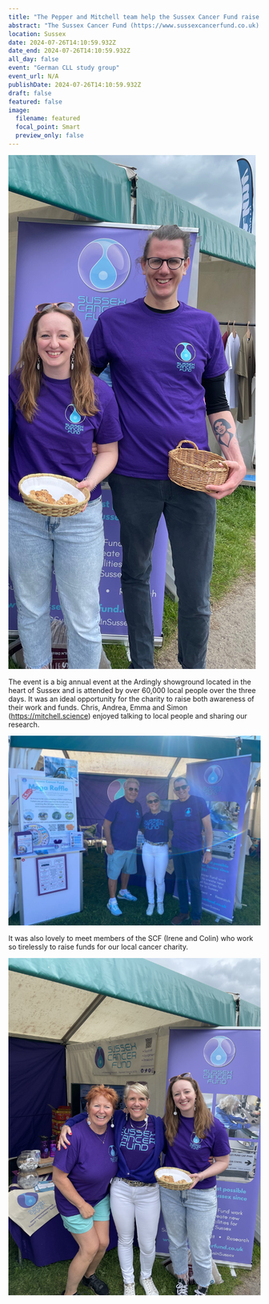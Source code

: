 ```yaml
---
title: "The Pepper and Mitchell team help the Sussex Cancer Fund raise money and awareness at the South of England show"
abstract: "The Sussex Cancer Fund (https://www.sussexcancerfund.co.uk) play an important role in supporting our research at BSMS so we were delighted to be invited to help them on their stall at the South of England show 6-8 June 2024."
location: Sussex
date: 2024-07-26T14:10:59.932Z
date_end: 2024-07-26T14:10:59.932Z
all_day: false
event: "German CLL study group"
event_url: N/A
publishDate: 2024-07-26T14:10:59.932Z
draft: false
featured: false
image:
  filename: featured
  focal_point: Smart
  preview_only: false
---
```

![](EmmaSimon.png)

The event is a big annual event at the Ardingly showground located in the heart of Sussex and is attended by over 60,000 local people over the three days. It was an ideal opportunity for the charity to raise both awareness of their work and funds. Chris, Andrea, Emma and Simon (https://mitchell.science) enjoyed talking to local people and sharing our research. 

![](Unknown-4.jpeg)

It was also lovely to meet members of the SCF (Irene and Colin) who work so tirelessly to raise funds for our local cancer charity. 

![](Unknown-8.jpeg)
